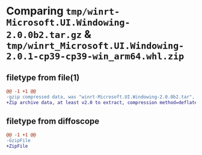 # Comparing `tmp/winrt-Microsoft.UI.Windowing-2.0.0b2.tar.gz` & `tmp/winrt_Microsoft.UI.Windowing-2.0.1-cp39-cp39-win_arm64.whl.zip`

## filetype from file(1)

```diff
@@ -1 +1 @@
-gzip compressed data, was "winrt-Microsoft.UI.Windowing-2.0.0b2.tar", last modified: Sat Dec  2 18:28:35 2023, max compression
+Zip archive data, at least v2.0 to extract, compression method=deflate
```

## filetype from diffoscope

```diff
@@ -1 +1 @@
-GzipFile
+ZipFile
```

